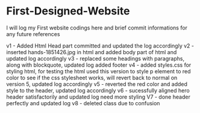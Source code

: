 # First-Designed-Website

I will log my First website codings here and brief commit informations for any future references

v1 - Added Html Head part committed and updated the log accordingly
v2 - inserted hands-1851426.jpg in html and added body part of html and updated log accordingly
v3 - replaced some headings with paragraphs, along with blockquote, updated log added footer
v4 - added styles.css for styling html, for testing the html used this version to style p element to red color to see if the css stylesheet works, will revert back to normal on version 5, updated log accordingly
v5 - reverted the red color and added style to the header, updated log accordingly
v6 - sucessfully aligned hero header satisfactorily and updated log need more styling
V7 - done header perfectly and updated log
v8 - deleted class due to confusion
